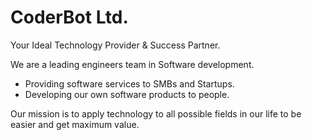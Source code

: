 # CoderBot Ltd.
Your Ideal Technology Provider & Success Partner.

We are a leading engineers team in Software development.

- Providing software services to SMBs and Startups.
- Developing our own software products to people.

Our mission is to apply technology to all possible fields in our life to be easier and get maximum value.
